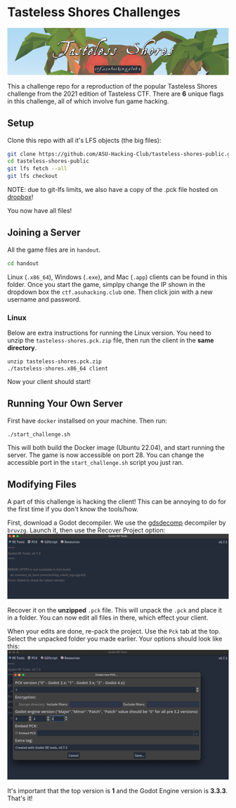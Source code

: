 # Tasteless Shores Challenges

![](./assets/teaser.png)

This a challenge repo for a reproduction of the popular Tasteless Shores challenge from the 2021 edition of Tasteless CTF.
There are **6** unique flags in this challenge, all of which involve fun game hacking. 

## Setup 
Clone this repo with all it's LFS objects (the big files):
```bash
git clone https://github.com/ASU-Hacking-Club/tasteless-shores-public.git
cd tasteless-shores-public 
git lfs fetch --all
git lfs checkout 
```
NOTE: due to git-lfs limits, we also have a copy of the .pck file hosted on [dropbox](https://www.dropbox.com/scl/fo/x5fet9ev40adv25zi9ev4/AIX0zk_hHyjYbymYkSorKaE?rlkey=zlul554ebbl1n5iplepy7cv88&st=f3vdh0z0&dl=0)!


You now have all files!

## Joining a Server
All the game files are in `handout`.
```bash
cd handout
```

Linux (`.x86_64`), Windows (`.exe`), and Mac (`.app`) clients can be found in this folder. 
Once you start the game, simplpy change the IP shown in the dropdown box the `ctf.asuhacking.club` one.
Then click join with a new username and password. 

### Linux
Below are extra instructions for running the Linux version.
You need to unzip the `tasteless-shores.pck.zip` file, then run the client in the **same directory**.
```
unzip tasteless-shores.pck.zip
./tasteless-shores.x86_64 client
```

Now your client should start! 

## Running Your Own Server
First have `docker` installsed on your machine.
Then run:
```
./start_challenge.sh
```

This will both build the Docker image (Ubuntu 22.04), and start running the server.
The game is now accessible on port 28. 
You can change the accessible port in the `start_challenge.sh` script you just ran. 

## Modifying Files
A part of this challenge is hacking the client! 
This can be annoying to do for the first time if you don't know the tools/how. 

First, download a Godot decompiler.
We use the [gdsdecomp](https://github.com/bruvzg/gdsdecomp/releases/tag/v0.8.0-prerelease.2) decompiler by `bruvzg`.
Launch it, then use the Recover Project option:
![](./assets/dec1.png) 

Recover it on the **unzipped** `.pck` file.
This will unpack the `.pck` and place it in a folder. 
You can now edit all files in there, which effect your client. 

When your edits are done, re-pack the project.
Use the `Pck` tab at the top. 
Select the unpacked folder you made earlier. 
Your options should look like this:
![](./assets/dec2.png)

It's important that the top version is **1** and the Godot Engine version is **3.3.3**. 
That's it!
